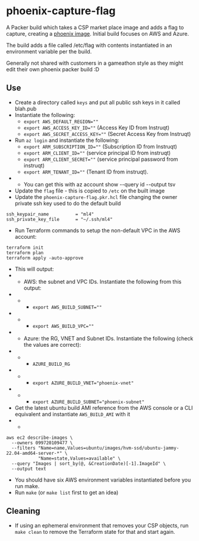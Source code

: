# phoenix-capture-flag

A Packer build which takes a CSP market place image and adds a flag to capture, creating a [phoenix image](https://martinfowler.com/bliki/PhoenixServer.html).
Initial build focuses on AWS and Azure.

The build adds a file called /etc/flag with contents instantiated in an environment variable per the build.

Generally not shared with customers in a gameathon style as they might edit their own phoenix packer build :D

## Use
- Create a directory called `keys` and put all public ssh keys in it called blah.pub
- Instantiate the following:
  - `export AWS_DEFAULT_REGION=""`
  - `export AWS_ACCESS_KEY_ID=""` (Access Key ID from Instruqt)
  - `export AWS_SECRET_ACCESS_KEY=""` (Secret Access Key from Instruqt)
- Run `az login` and instantiate the following:
  - `export ARM_SUBSCRIPTION_ID=""` (Subscription ID from Instruqt)
  - `export ARM_CLIENT_ID=""` (service principal ID from instruqt)
  - `export ARM_CLIENT_SECRET=""` (service principal password from instruqt)
  - `export ARM_TENANT_ID=""` (Tenant ID from instruqt).
- - You can get this with az account show --query id --output tsv
- Update the `flag` file - this is copied to `/etc` on the built image
- Update the `phoenix-capture-flag.pkr.hcl` file changing the owner private ssh key used to do the default build
```shell
ssh_keypair_name          = "ml4"
ssh_private_key_file      = "~/.ssh/ml4"
```
- Run Terraform commands to setup the non-default VPC in the AWS account:
```shell
terraform init
terraform plan
terraform apply -auto-approve
```
- This will output:
- - AWS: the subnet and VPC IDs. Instantiate the following from this output:
- - - `export AWS_BUILD_SUBNET=""`
- - - `export AWS_BUILD_VPC=""`
- - Azure: the RG, VNET and Subnet IDs. Instantiate the following (check the values are correct):
- - -  `AZURE_BUILD_RG`
- - - `export AZURE_BUILD_VNET="phoenix-vnet"`
- - - `export AZURE_BUILD_SUBNET="phoenix-subnet"`
- Get the latest ubuntu build AMI reference from the AWS console or a CLI equivalent and instantiate `AWS_BUILD_AMI` with it
- -
```shell
aws ec2 describe-images \
  --owners 099720109477 \
  --filters "Name=name,Values=ubuntu/images/hvm-ssd/ubuntu-jammy-22.04-amd64-server-*" \
            "Name=state,Values=available" \
  --query "Images | sort_by(@, &CreationDate)[-1].ImageId" \
  --output text
```
- You should have six AWS environment variables instantiated before you run make.
- Run `make` (or `make list` first to get an idea)

## Cleaning
- If using an ephemeral environment that removes your CSP objects, run `make clean` to remove the Terraform state for that and start again.
